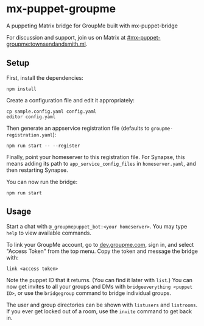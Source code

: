 # mx-puppet-groupme

A puppeting Matrix bridge for GroupMe built with mx-puppet-bridge

For discussion and support, join us on Matrix at [#mx-puppet-groupme:townsendandsmith.ml](https://matrix.to/#/!ktMhNInqGQeRMMNyIA:townsendandsmith.ml?via=townsendandsmith.ml).

## Setup

First, install the dependencies:

```
npm install
```

Create a configuration file and edit it appropriately:

```
cp sample.config.yaml config.yaml
editor config.yaml
```

Then generate an appservice registration file (defaults to `groupme-registration.yaml`):

```
npm run start -- --register
```

Finally, point your homeserver to this registration file. For Synapse, this means adding its path to `app_service_config_files` in `homeserver.yaml`, and then restarting Synapse.

You can now run the bridge:

```
npm run start
```

## Usage

Start a chat with `@_groupmepuppet_bot:<your homeserver>`. You may type `help` to view available commands.

To link your GroupMe account, go to [dev.groupme.com](https://dev.groupme.com/), sign in, and select "Access Token" from the top menu. Copy the token and message the bridge with:

```
link <access token>
```

Note the puppet ID that it returns. (You can find it later with `list`.) You can now get invites to all your groups and DMs with `bridgeeverything <puppet ID>`, or use the `bridgegroup` command to bridge individual groups.

The user and group directories can be shown with `listusers` and `listrooms`. If you ever get locked out of a room, use the `invite` command to get back in.
